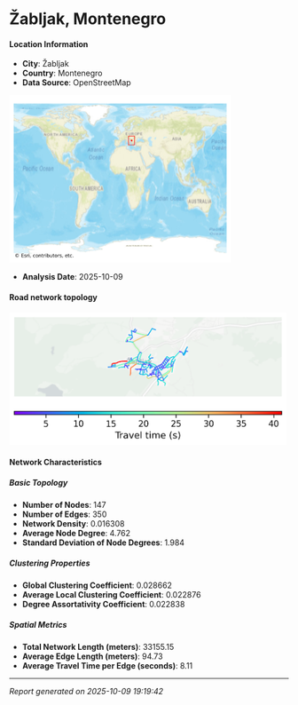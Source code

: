 # Žabljak, Montenegro

#### Location Information

- **City**: Žabljak
- **Country**: Montenegro
- **Data Source**: OpenStreetMap
<img src="Žabljak_location.png" alt="Žabljak Location Map" width="400" />

- **Analysis Date**: 2025-10-09

#### Road network topology

<img src="Žabljak_network_map.png" alt="Žabljak Road Network Map" width="500"/>

#### Network Characteristics

##### Basic Topology

- **Number of Nodes**: 147
- **Number of Edges**: 350
- **Network Density**: 0.016308
- **Average Node Degree**: 4.762
- **Standard Deviation of Node Degrees**: 1.984

##### Clustering Properties

- **Global Clustering Coefficient**: 0.028662
- **Average Local Clustering Coefficient**: 0.022876
- **Degree Assortativity Coefficient**: 0.022838

##### Spatial Metrics

- **Total Network Length (meters)**: 33155.15
- **Average Edge Length (meters)**: 94.73
- **Average Travel Time per Edge (seconds)**: 8.11

---
*Report generated on 2025-10-09 19:19:42*
